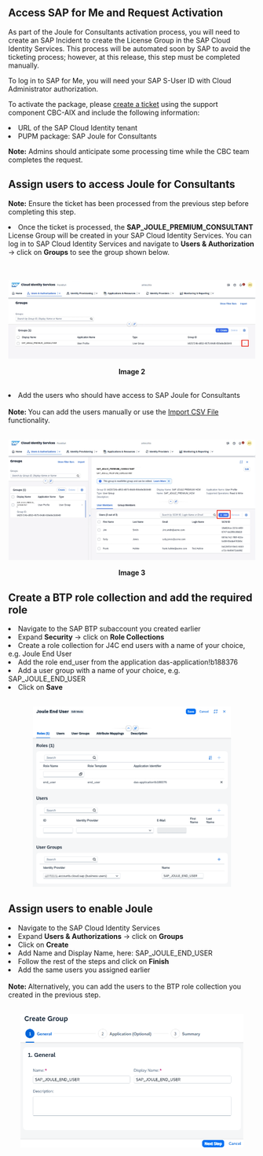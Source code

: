 ## Access SAP for Me and Request Activation
 
As part of the Joule for Consultants activation process, you will need to create an SAP Incident to create the License Group in the SAP Cloud Identity Services. This process will be automated soon by SAP to avoid the ticketing process; however, at this release, this step must be completed manually.
 
To log in to SAP for Me, you will need your SAP S-User ID with Cloud Administrator authorization.
 
To activate the package, please [create a ticket](https://me.sap.com/createIssue/0) using the support component CBC-AIX and include the following information:
<li>URL of the SAP Cloud Identity tenant
<li>PUPM package: SAP Joule for Consultants
 
**Note:**
Admins should anticipate some processing time while the CBC team completes the request.
 
## Assign users to access Joule for Consultants

**Note:**
Ensure the ticket has been processed from the previous step before completing this step.
<br>
<li>Once the ticket is processed, the <b>SAP_JOULE_PREMIUM_CONSULTANT</b> License Group will be created in your SAP Cloud Identity Services. You can log in to SAP Cloud Identity Services and navigate to <b>Users & Authorization</b> -> click on <b>Groups</b> to see the group shown below.</li>
<br>
<p align="center">
 <br>
<img src="images/3.6.2.png"> 
</p>
<p align="center"> <b>Image 2</b> </p>
<br>
<li>Add the users who should have access to SAP Joule for Consultants
<br><br><b>Note: </b>
You can add the users manually or use the <a href="https://help.sap.com/docs/cloud-identity-services/cloud-identity-services/import-csv-file-with-full-user-profile">Import CSV File</a> functionality.
<br><br>
<p align="center"> 
<img src="images/3.6.3.png"> 
</p>
<p align="center"> <b>Image 3</b> </p>

## Create a BTP role collection and add the required role

<li>Navigate to the SAP BTP subaccount you created earlier
<li>Expand <b>Security</b> → click on <b>Role Collections</b></li>
<li>Create a role collection for J4C end users with a name of your choice, e.g. Joule End User
<li>Add the role end_user from the application das-application!b188376 
<li>Add a user group with a name of your choice, e.g. SAP_JOULE_END_USER
<li>Click on <b>Save</b></li>
<br>
<p align="center"> 
<img src="images/3.6.4.png"  width="80%"> 
</p>


## Assign users to enable Joule
<li>Navigate to the SAP Cloud Identity Services
<li>Expand <b>Users & Authorizations</b> → click on <b>Groups</b></li>
<li>Click on <b>Create</b></li>
<li>Add Name and Display Name, here: SAP_JOULE_END_USER
<li>Follow the rest of the steps and click on <b>Finish</b></li>
<li>Add the same users you assigned earlier</li>
<br><b>Note: </b>
Alternatively, you can add the users to the BTP role collection you created in the previous step.
<br><br>
<p align="center"> 
<img src="images/3.6.5.png"  width="90%"> 
</p>
